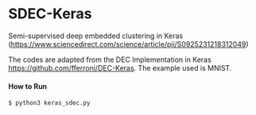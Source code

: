 # SDEC-Keras
Semi-supervised deep embedded clustering in Keras (https://www.sciencedirect.com/science/article/pii/S0925231218312049)

The codes are adapted from the DEC Implementation in Keras https://github.com/fferroni/DEC-Keras.
The example used is MNIST.

#### How to Run
```bash
$ python3 keras_sdec.py
```
